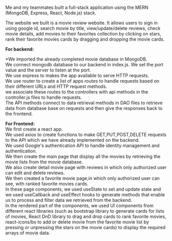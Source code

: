 Me and my teammates built a full-stack application using the MERN (MongoDB, Express, React, Node.js) stack.

The website we built is a movie review website. It allows users to sign in using google id, search movie by title, view/update/delete reviews, check movie details, add movies to their favorites collection by clicking on stars, rank their favorite movies cards by dragging and dropping the movie cards.

**For backend:**

*We imported the already completed movie database in MongoDB.
<br />
We connect mongodb database to our backend in index.js. We set the port value and the server to listen at the port. 
<br />
We use express to makes the app available to serve HTTP requests.
<br />
We use router to create a list of apps routes to handle requests based on their different URLs and HTTP request methods. 
<br />
we associate these routes to the controllers with api methods in the controller.js files to handle requests.
<br />
The API methods connect to data retrieval methods in DAO files to retrieve data from database base on requests and then give the responses back to the frontend.
<br />

**For Frontend:**
<br />
We first create a react app.
<br />
We used axios to create functions to make GET,PUT,POST,DELETE requests to the API which we have already implemented on the backend. 
<br />
We used Google's authentication API to handle identity management and authentication. 
<br />
We then create the main page that display all the movies by retrieving the movie lists from the movie database. 
<br />
We also create detail movie page with reviews in which only authorized user can edit and delete reviews.
<br />
We then created a favorite movie page,in which only authorized user can see, with ranked favorite movies cards.  
<br />
In these page components, we used useState to set and update state and we used useCallback and useEffect hooks to generate methods that enable us to process and filter data we retrieved from the backend.
<br />
In the rendered part of the components, we used UI components from different react libraries (such as bootstrap library to generate cards for lists of movies, React DnD library to drag and drop cards to rank favorite movies, react-icons/bs to add or delete movie from the favorite movie list by pressing or unpressing the stars on the movie cards) to display the required arrays of movie data.

 
